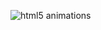 <img src='http://s25.postimg.org/hxri1tvzj/html5_animations.png' border='0' alt="html5 animations" /></a><br />
